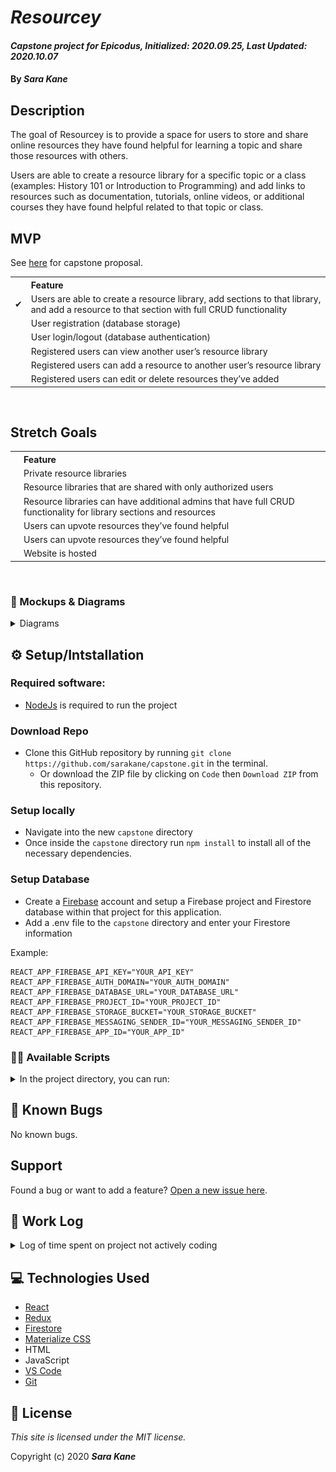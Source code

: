 # _Resourcey_
#### _Capstone project for Epicodus, Initialized: 2020.09.25, Last Updated: 2020.10.07_
#### By _**Sara Kane**_

## Description
The goal of Resourcey is to provide a space for users to store and share online resources they have found helpful for learning a topic and share those resources with others.

Users are able to create a resource library for a specific topic or a class (examples: History 101 or Introduction to Programming) and add links to resources such as documentation, tutorials, online videos, or additional courses they have found helpful related to that topic or class.

## MVP
See [here](/Proposal.md) for capstone proposal.<br />
<table>
  <tr style="text-align: left">
    <th> </th>
    <th>Feature</th>
  </tr>
  <tr>
    <td>✔</td>
    <td>Users are able to create a resource library, add sections to that library, and add a resource to that section with full CRUD functionality</td>
  </tr>
  <tr>
    <td></td>
    <td>User registration (database storage)</td>
  </tr>
  <tr>
    <td></td>
    <td>User login/logout (database authentication)</td>
  </tr>
  <tr>
    <td></td>
    <td>Registered users can view another user’s resource library</td>
  </tr>
  <tr>
    <td></td>
    <td>Registered users can add a resource to another user’s resource library</td>
  </tr>
  <tr>
    <td></td>
    <td>Registered users can edit or delete resources they’ve added</td>
  </tr>
</table>

<br/>

## Stretch Goals

<table>
  <tr style="text-align: left">
    <th></th>
    <th>Feature</th>
  </tr>
  <tr>
    <td></td>
    <td>Private resource libraries</td>
  </tr>
  <tr>
    <td></td>
    <td>Resource libraries that are shared with only authorized users</td>
  </tr>
  <tr>
    <td></td>
    <td>Resource libraries can have additional admins that have full CRUD functionality for library sections and resources</td>
  </tr>
  <tr>
    <td></td>
    <td>Users can upvote resources they’ve found helpful</td>
  </tr>
  <tr>
    <td></td>
    <td>Users can upvote resources they’ve found helpful</td>
  </tr>
  <tr>
    <td></td>
    <td>Website is hosted</td>
  </tr>
</table>

<br />

### 🎨 Mockups & Diagrams
<details>
  <summary>Diagrams</summary>
  <img src="./readme-images/resourcey.png" alt="Component Diagram" />
</details>

## ⚙ Setup/Intstallation
### Required software:
* [NodeJs](https://nodejs.org/en/) is required to run the project 

### Download Repo
* Clone this GitHub repository by running `git clone https://github.com/sarakane/capstone.git` in the terminal.
  * Or download the ZIP file by clicking on `Code` then `Download ZIP` from this repository.

### Setup locally
* Navigate into the new `capstone` directory
* Once inside the `capstone` directory run `npm install` to install all of the necessary dependencies.

### Setup Database
* Create a [Firebase](https://firebase.google.com) account and setup a Firebase project and Firestore database within that project for this application.
* Add a .env file to the `capstone` directory and enter your Firestore information

Example:
```
REACT_APP_FIREBASE_API_KEY="YOUR_API_KEY"
REACT_APP_FIREBASE_AUTH_DOMAIN="YOUR_AUTH_DOMAIN"
REACT_APP_FIREBASE_DATABASE_URL="YOUR_DATABASE_URL"
REACT_APP_FIREBASE_PROJECT_ID="YOUR_PROJECT_ID"
REACT_APP_FIREBASE_STORAGE_BUCKET="YOUR_STORAGE_BUCKET"
REACT_APP_FIREBASE_MESSAGING_SENDER_ID="YOUR_MESSAGING_SENDER_ID"
REACT_APP_FIREBASE_APP_ID="YOUR_APP_ID"
```

### 🏃‍♀️ Available Scripts
<details>
  <summary>In the project directory, you can run:</summary>

### `npm start`
Runs the app in the development mode.<br />
Open [http://localhost:3000](http://localhost:3000) to view it in the browser.

### `npm test`
*Currently there are no tests*<br />
Launches the test runner in the interactive watch mode.<br />

### `npm run build`
Builds the app for production to the `build` folder.<br />
</details>

## 🐛 Known Bugs
No known bugs.

## Support
Found a bug or want to add a feature? [Open a new issue here](https://github.com/sarakane/capstone/issues/new).

## 📓 Work Log
<details>
  <summary>Log of time spent on project not actively coding</summary>
<h4>2020.09.25</h4>
<table>
 <tr>
  <th>Work</th>
  <th>Time Spent</th>
 </tr>
 <tr>
  <td>Clean up project created by create-react-app</td>
  <td>8:29 a.m. -8:39 a.m.</td>
 </tr>
 <tr>
  <td>Make README outline</td>
  <td>8:39 a.m.-9:14 a.m.</td>
 </tr>
 <tr>
  <td>Add proposal to project</td>
  <td>9:14 a.m.-9:37 a.m.</td>
 </tr>
 <tr>
  <td>Work on website mockup</td>
  <td>9:37 a.m.-12:08 p.m.</td>
 </tr>
  <tr>
  <td>Continue to work on website mockup</td>
  <td>1:08 p.m.-2:06 p.m.</td>
 </tr>
 <tr>
  <td>Research potential tools to use for hosting, database, deciding if I need to make an api if I want the possibility of making a mobile version</td>
  <td>2:06-3:52</td>
 </tr>
  <tr>
  <td>Update README</td>
  <td>3:52-4:11</td>
 </tr>
  </tr>
  <tr>
  <td>Continue working on wireframe/component diagram</td>
  <td>4:11-5:00</td>
 </tr>
</table>
<h4>2020.10.02</h4>
<table>
  <tr>
  <th>Work</th>
  <th>Time Spent</th>
  </tr>
  <tr>
    <td>8:00 a.m. - 8:30 a.m.</td>
    <td>Asses today's work</td>
 </tr>
 <tr>
    <td>8:30 a.m. - 10:45am</td>
    <td>Look into tutorials for creating a full stack app with React</td>
 </tr>
 <tr>
    <td>10:45 a.m. - 12:00pm</td>
    <td>Read documentation on GraphQL</td>
 </tr>
  <tr>
    <td>1:00 p.m. - 1:30pm</td>
    <td>Set up firestore database</td>
 </tr>
</table>
</details>

## 💻 Technologies Used
* [React](https://reactjs.org/)
* [Redux](https://redux.js.org/)
* [Firestore](https://firebase.google.com/)
* [Materialize CSS](https://materializecss.com/)
* HTML
* JavaScript
* [VS Code](https://code.visualstudio.com/)
* [Git](https://git-scm.com/)


## 🔑 License
*This site is licensed under the MIT license.*

Copyright (c) 2020 **_Sara Kane_**





